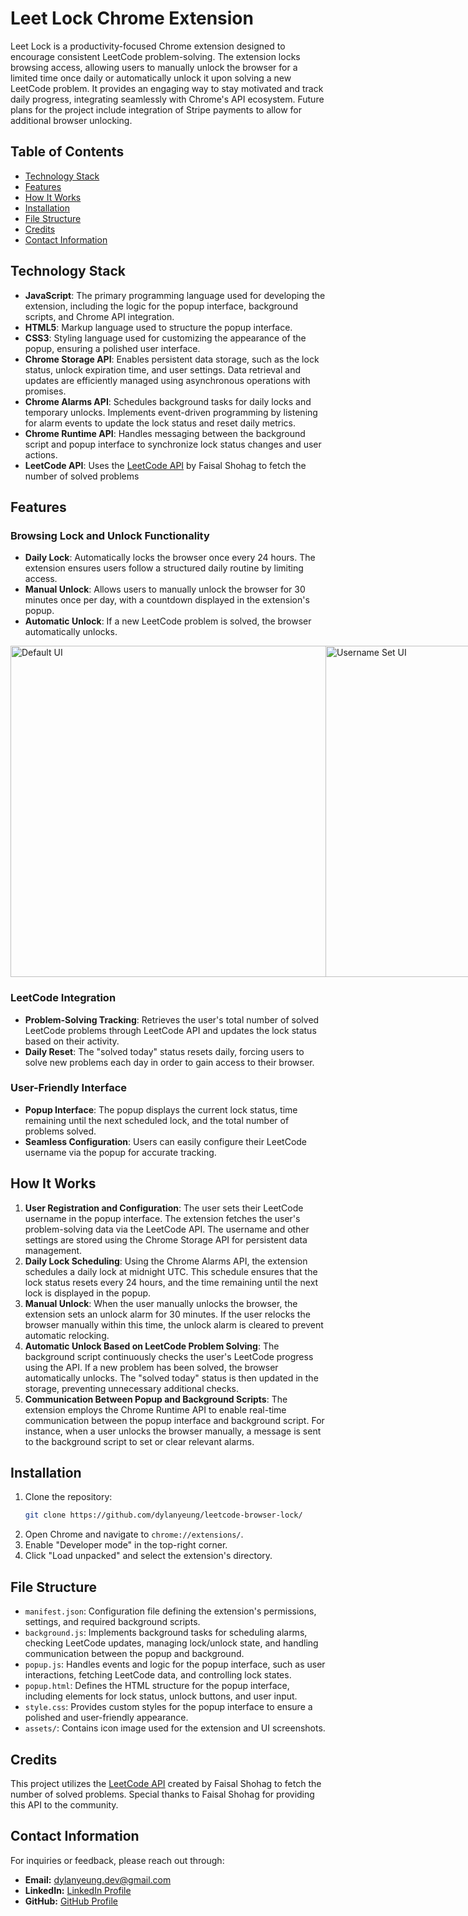 # Leet Lock Chrome Extension

Leet Lock is a productivity-focused Chrome extension designed to encourage consistent LeetCode problem-solving. The extension locks browsing access, allowing users to manually unlock the browser for a limited time once daily or automatically unlock it upon solving a new LeetCode problem. It provides an engaging way to stay motivated and track daily progress, integrating seamlessly with Chrome's API ecosystem. Future plans for the project include integration of Stripe payments to allow for additional browser unlocking.

## Table of Contents
- [Technology Stack](#technology-stack)
- [Features](#features)
- [How It Works](#how-it-works)
- [Installation](#installation)
- [File Structure](#file-structure)
- [Credits](#credits)
- [Contact Information](#contact-information)

## Technology Stack

- **JavaScript**: The primary programming language used for developing the extension, including the logic for the popup interface, background scripts, and Chrome API integration.
- **HTML5**: Markup language used to structure the popup interface.
- **CSS3**: Styling language used for customizing the appearance of the popup, ensuring a polished user interface.
- **Chrome Storage API**: Enables persistent data storage, such as the lock status, unlock expiration time, and user settings. Data retrieval and updates are efficiently managed using asynchronous operations with promises.
- **Chrome Alarms API**: Schedules background tasks for daily locks and temporary unlocks. Implements event-driven programming by listening for alarm events to update the lock status and reset daily metrics.
- **Chrome Runtime API**: Handles messaging between the background script and popup interface to synchronize lock status changes and user actions.
- **LeetCode API**: Uses the [LeetCode API](https://github.com/faisal-shohag/leetcode_api) by Faisal Shohag to fetch the number of solved problems

## Features

### Browsing Lock and Unlock Functionality
- **Daily Lock**: Automatically locks the browser once every 24 hours. The extension ensures users follow a structured daily routine by limiting access.
- **Manual Unlock**: Allows users to manually unlock the browser for 30 minutes once per day, with a countdown displayed in the extension's popup.
- **Automatic Unlock**: If a new LeetCode problem is solved, the browser automatically unlocks.

<div style="display: flex; justify-content: space-around;">
    <img src="https://raw.githubusercontent.com/dylanyeung/leetcode-browser-lock/main/assets/ui1.png" alt="Default UI" style="height: 530px; object-fit: cover;">
    <img src="https://raw.githubusercontent.com/dylanyeung/leetcode-browser-lock/main/assets/ui2.png" alt="Username Set UI" style="height: 530px; object-fit: cover;">
    <img src="https://raw.githubusercontent.com/dylanyeung/leetcode-browser-lock/main/assets/ui3.png" alt="Free Unlock UI" style="height: 530px; object-fit: cover;">
</div>

### LeetCode Integration
- **Problem-Solving Tracking**: Retrieves the user's total number of solved LeetCode problems through LeetCode API and updates the lock status based on their activity.
- **Daily Reset**: The "solved today" status resets daily, forcing users to solve new problems each day in order to gain access to their browser.

### User-Friendly Interface
- **Popup Interface**: The popup displays the current lock status, time remaining until the next scheduled lock, and the total number of problems solved.
- **Seamless Configuration**: Users can easily configure their LeetCode username via the popup for accurate tracking.

## How It Works

1. **User Registration and Configuration**: The user sets their LeetCode username in the popup interface. The extension fetches the user's problem-solving data via the LeetCode API. The username and other settings are stored using the Chrome Storage API for persistent data management.
2. **Daily Lock Scheduling**: Using the Chrome Alarms API, the extension schedules a daily lock at midnight UTC. This schedule ensures that the lock status resets every 24 hours, and the time remaining until the next lock is displayed in the popup.
3. **Manual Unlock**: When the user manually unlocks the browser, the extension sets an unlock alarm for 30 minutes. If the user relocks the browser manually within this time, the unlock alarm is cleared to prevent automatic relocking.
4. **Automatic Unlock Based on LeetCode Problem Solving**: The background script continuously checks the user's LeetCode progress using the API. If a new problem has been solved, the browser automatically unlocks. The "solved today" status is then updated in the storage, preventing unnecessary additional checks.
5. **Communication Between Popup and Background Scripts**: The extension employs the Chrome Runtime API to enable real-time communication between the popup interface and background script. For instance, when a user unlocks the browser manually, a message is sent to the background script to set or clear relevant alarms.

## Installation

1. Clone the repository:
    ```bash
    git clone https://github.com/dylanyeung/leetcode-browser-lock/
    ```
2. Open Chrome and navigate to `chrome://extensions/`.
3. Enable "Developer mode" in the top-right corner.
4. Click "Load unpacked" and select the extension's directory.

## File Structure
- `manifest.json`: Configuration file defining the extension's permissions, settings, and required background scripts.
- `background.js`: Implements background tasks for scheduling alarms, checking LeetCode updates, managing lock/unlock state, and handling communication between the popup and background.
- `popup.js`: Handles events and logic for the popup interface, such as user interactions, fetching LeetCode data, and controlling lock states.
- `popup.html`: Defines the HTML structure for the popup interface, including elements for lock status, unlock buttons, and user input.
- `style.css`: Provides custom styles for the popup interface to ensure a polished and user-friendly appearance.
- `assets/`: Contains icon image used for the extension and UI screenshots.

## Credits
This project utilizes the [LeetCode API](https://github.com/faisal-shohag/leetcode_api) created by Faisal Shohag to fetch the number of solved problems. Special thanks to Faisal Shohag for providing this API to the community.

## Contact Information
For inquiries or feedback, please reach out through:
- **Email:** [dylanyeung.dev@gmail.com](mailto:dylanyeung.dev@gmail.com)
- **LinkedIn:** [LinkedIn Profile](https://www.linkedin.com/in/dylanyeung/)
- **GitHub:** [GitHub Profile](https://github.com/dylanyeung)
